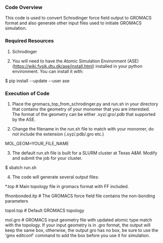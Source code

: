 ### Code Overview

This code is used to convert Schrodinger force field output to GROMACS format and also generate other input files used to initiate GROMACS simulation.

### Required Resources

1. Schrodinger 

2. You will need to have the Atomic Simulation Environment (ASE) (https://wiki.fysik.dtu.dk/ase/install.html) installed in your python environment. You can install it with:

$ pip install --update --user ase

### Execution of Code

1. Place the gromacs_top_from_schrodinger.py and run.sh in your directory that contains the geometry of your monomer that you are interested. The format of the geometry can be either .xyz/.gro/.pdb that supported by the ASE.

2. Change the filename in the run.sh file to match with your monomer, do not include the extension (.xyz/.pdb/.gro etc.)

MOL_GEOM=YOUR_FILE_NAME

3. The default run.sh file is built for a SLURM cluster at Texas A&M. Modify and submit the job for your cluster. 

$ sbatch run.sh

4. The code will generate several output files:

  *.top # Main topology file in gromacs format with FF included.

  ffnonbonded.itp # The GROMACS force field file contains the non-bonding parameters

  topol.top # Default GROMACS topology

  mol.gro # GROMACS input geometry file with updated atomic type match with the topology. If your input geometry is in .gro format, the output will keep the same box, otherwise, the output gro has no box, be sure to use the 'gmx editconf' command to add the box before you use it for simulation. 


